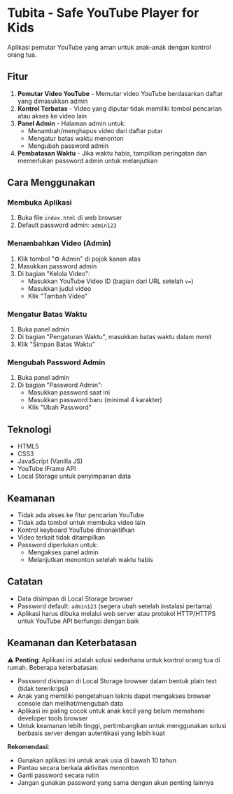 # Tubita - Safe YouTube Player for Kids

Aplikasi pemutar YouTube yang aman untuk anak-anak dengan kontrol orang tua.

## Fitur

1. **Pemutar Video YouTube** - Memutar video YouTube berdasarkan daftar yang dimasukkan admin
2. **Kontrol Terbatas** - Video yang diputar tidak memiliki tombol pencarian atau akses ke video lain
3. **Panel Admin** - Halaman admin untuk:
   - Menambah/menghapus video dari daftar putar
   - Mengatur batas waktu menonton
   - Mengubah password admin
4. **Pembatasan Waktu** - Jika waktu habis, tampilkan peringatan dan memerlukan password admin untuk melanjutkan

## Cara Menggunakan

### Membuka Aplikasi

1. Buka file `index.html` di web browser
2. Default password admin: `admin123`

### Menambahkan Video (Admin)

1. Klik tombol "⚙️ Admin" di pojok kanan atas
2. Masukkan password admin
3. Di bagian "Kelola Video":
   - Masukkan YouTube Video ID (bagian dari URL setelah `v=`)
   - Masukkan judul video
   - Klik "Tambah Video"

### Mengatur Batas Waktu

1. Buka panel admin
2. Di bagian "Pengaturan Waktu", masukkan batas waktu dalam menit
3. Klik "Simpan Batas Waktu"

### Mengubah Password Admin

1. Buka panel admin
2. Di bagian "Password Admin":
   - Masukkan password saat ini
   - Masukkan password baru (minimal 4 karakter)
   - Klik "Ubah Password"

## Teknologi

- HTML5
- CSS3
- JavaScript (Vanilla JS)
- YouTube IFrame API
- Local Storage untuk penyimpanan data

## Keamanan

- Tidak ada akses ke fitur pencarian YouTube
- Tidak ada tombol untuk membuka video lain
- Kontrol keyboard YouTube dinonaktifkan
- Video terkait tidak ditampilkan
- Password diperlukan untuk:
  - Mengakses panel admin
  - Melanjutkan menonton setelah waktu habis

## Catatan

- Data disimpan di Local Storage browser
- Password default: `admin123` (segera ubah setelah instalasi pertama)
- Aplikasi harus dibuka melalui web server atau protokol HTTP/HTTPS untuk YouTube API berfungsi dengan baik

## Keamanan dan Keterbatasan

⚠️ **Penting**: Aplikasi ini adalah solusi sederhana untuk kontrol orang tua di rumah. Beberapa keterbatasan:

- Password disimpan di Local Storage browser dalam bentuk plain text (tidak terenkripsi)
- Anak yang memiliki pengetahuan teknis dapat mengakses browser console dan melihat/mengubah data
- Aplikasi ini paling cocok untuk anak kecil yang belum memahami developer tools browser
- Untuk keamanan lebih tinggi, pertimbangkan untuk menggunakan solusi berbasis server dengan autentikasi yang lebih kuat

**Rekomendasi**: 
- Gunakan aplikasi ini untuk anak usia di bawah 10 tahun
- Pantau secara berkala aktivitas menonton
- Ganti password secara rutin
- Jangan gunakan password yang sama dengan akun penting lainnya
